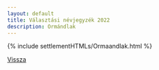 ```yaml
---
layout: default
title: Választási névjegyzék 2022
description: Ormándlak
---
```


{% include settlementHTMLs/Ormaandlak.html %}

[Vissza](../)